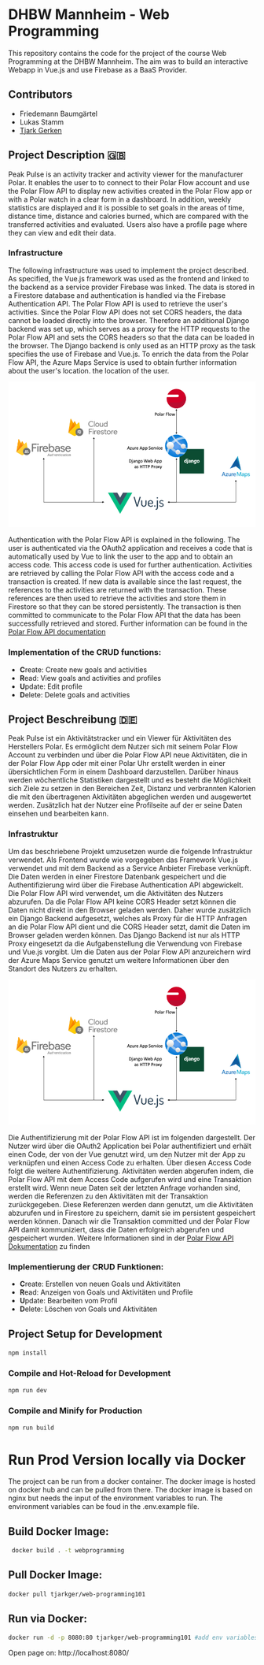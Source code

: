 # DHBW Mannheim - Web Programming

This repository contains the code for the project of the course Web Programming at the DHBW Mannheim. The aim was to
build an interactive Webapp in Vue.js and use Firebase as a BaaS Provider.

## Contributors
- Friedemann Baumgärtel
- Lukas Stamm
- [Tjark Gerken](mailto:tjark.gerken@icloud.com)

## Project Description 🇬🇧 
Peak Pulse is an activity tracker and activity viewer for the manufacturer Polar. It enables the user to
to connect to their Polar Flow account and use the Polar Flow API to display new activities created in the Polar Flow
app or with a Polar watch in a clear form in a dashboard. In addition, weekly statistics are displayed and it is possible to set goals in the areas of time, distance
time, distance and calories burned, which are compared with the transferred activities and evaluated.  Users also 
have a profile page where they can view and edit their data.

### Infrastructure
The following infrastructure was used to implement the project described.
As specified, the Vue.js framework was used as the frontend and linked to the backend as a service provider Firebase
was linked. The data is stored in a Firestore database and authentication is handled via the
Firebase Authentication API. The Polar Flow API is used to retrieve the user's activities.
Since the Polar Flow API does not set CORS headers, the data cannot be loaded directly into the browser. Therefore
an additional Django backend was set up, which serves as a proxy for the HTTP requests to the Polar Flow API
and sets the CORS headers so that the data can be loaded in the browser. The Django backend is only used as an HTTP
proxy as the task specifies the use of Firebase and Vue.js. 
To enrich the data from the Polar Flow API, the Azure Maps Service is used to obtain further information about the user's location.
the location of the user.

![img.png](img.png)

Authentication with the Polar Flow API is explained in the following. The user is authenticated via the OAuth2
application and receives a code that is automatically used by Vue to link the user to the app and to obtain an 
access code. This access code is used for further authentication.
Activities are retrieved by calling the Polar Flow API with the access code and a transaction is created. If new 
data is available since the last request, the references to the activities are returned with the transaction.
These references are then used to retrieve the activities and store them in Firestore so that they can be stored 
persistently. The transaction is then committed to communicate to the Polar Flow API that the data has been 
successfully retrieved 
and stored.
Further information can be found in the [Polar Flow API documentation](https://www.polar.com/accesslink-api/#polar-accesslink-api)


### Implementation of the CRUD functions:

- **C**reate: Create new goals and activities
- **R**ead: View goals and activities and profiles
- **U**pdate: Edit profile
- **D**elete: Delete goals and activities


## Project Beschreibung 🇩🇪

Peak Pulse ist ein Aktivitätstracker und ein Viewer für Aktivitäten des Herstellers Polar. Es ermöglicht dem Nutzer 
sich mit seinem Polar Flow Account zu verbinden und über die Polar Flow API neue Aktivitäten, die in der Polar Flow 
App oder mit einer Polar Uhr erstellt werden in einer übersichtlichen Form in einem Dashboard darzustellen. Darüber 
hinaus werden wöchentliche Statistiken dargestellt und es besteht die Möglichkeit sich Ziele zu setzen in den 
Bereichen Zeit, Distanz und verbrannten Kalorien die mit den übertragenen Aktivitäten abgeglichen werden und 
ausgewertet werden. Zusätzlich hat der Nutzer eine Profilseite auf der er seine Daten einsehen und bearbeiten kann.

### Infrastruktur
Um das beschriebene Projekt umzusetzen wurde die folgende Infrastruktur verwendet. 
Als Frontend wurde wie vorgegeben das Framework Vue.js verwendet und mit dem Backend as a Service Anbieter Firebase 
verknüpft. Die Daten werden in einer Firestore Datenbank gespeichert und die Authentifizierung wird über die 
Firebase Authentication API abgewickelt. Die Polar Flow API wird verwendet, um die Aktivitäten des Nutzers abzurufen.
Da die Polar Flow API keine CORS Header setzt können die Daten nicht direkt in den Browser geladen werden. Daher 
wurde zusätzlich ein Django Backend aufgesetzt, welches als Proxy für die HTTP Anfragen an die Polar Flow API dient 
und die CORS Header setzt, damit die Daten im Browser geladen werden können. Das Django Backend ist nur als HTTP 
Proxy eingesetzt da die Aufgabenstellung die Verwendung von Firebase und Vue.js vorgibt.
Um die Daten aus der Polar Flow API anzureichern wird der Azure Maps Service genutzt um weitere Informationen über 
den Standort des Nutzers zu erhalten.

![img.png](img.png)

Die Authentifizierung mit der Polar Flow API ist im folgenden dargestellt. Der Nutzer wird über die OAuth2 
Application bei Polar authentifiziert und erhält einen Code, der von der Vue genutzt wird, um den Nutzer mit der App 
zu verknüpfen und einen Access Code zu erhalten. Über diesen Access Code folgt die weitere Authentifizierung. 
Aktivitäten werden abgerufen indem, die Polar Flow API mit dem Access Code aufgerufen wird und eine Transaktion 
erstellt wird. Wenn neue Daten seit der letzten Anfrage vorhanden sind, werden die Referenzen zu den Aktivitäten mit 
der Transaktion zurückgegeben. Diese Referenzen werden dann genutzt, um die Aktivitäten abzurufen und in Firestore zu 
speichern, damit sie im persistent gespeichert werden können. Danach wir die Transaktion committed und der Polar Flow 
API damit kommuniziert, dass die Daten erfolgreich abgerufen und gespeichert wurden. 
Weitere Informationen sind in der [Polar Flow API Dokumentation](https://www.polar.com/accesslink-api/#polar-accesslink-api) zu finden


### Implementierung der CRUD Funktionen:

- **C**reate: Erstellen von neuen Goals und Aktivitäten
- **R**ead: Anzeigen von Goals und Aktivitäten und Profile
- **U**pdate: Bearbeiten vom Profil
- **D**elete: Löschen von Goals und Aktivitäten

## Project Setup for Development

```sh
npm install
```

### Compile and Hot-Reload for Development

```sh
npm run dev
```

### Compile and Minify for Production

```sh
npm run build
```

# Run Prod Version locally via Docker
The project can be run from a docker container. The docker image is hosted on docker hub and can be pulled from there.
The docker image is based on nginx but needs the input of the environment variables to run. The environment 
variables can be foud in the .env.example file. 
## Build Docker Image:

```sh
 docker build . -t webprogramming
```

## Pull Docker Image:

```sh
docker pull tjarkger/web-programming101
```

## Run via Docker:

```sh
docker run -d -p 8080:80 tjarkger/web-programming101 #add env variables for the website to run
```

Open page on: http://localhost:8080/
